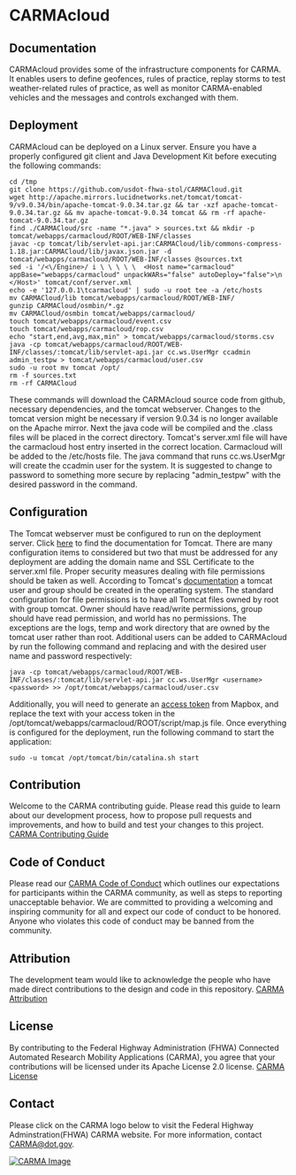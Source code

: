 # CARMAcloud

## Documentation
CARMAcloud provides some of the infrastructure components for CARMA. It enables users to define geofences, rules of practice, replay storms to test weather-related rules of practice, as well as monitor CARMA-enabled vehicles and the messages and controls exchanged with them.

## Deployment
CARMAcloud can be deployed on a Linux server. Ensure you have a properly configured git client and Java Development Kit before executing the following commands:
```
cd /tmp
git clone https://github.com/usdot-fhwa-stol/CARMACloud.git
wget http://apache.mirrors.lucidnetworks.net/tomcat/tomcat-9/v9.0.34/bin/apache-tomcat-9.0.34.tar.gz && tar -xzf apache-tomcat-9.0.34.tar.gz && mv apache-tomcat-9.0.34 tomcat && rm -rf apache-tomcat-9.0.34.tar.gz
find ./CARMACloud/src -name "*.java" > sources.txt && mkdir -p tomcat/webapps/carmacloud/ROOT/WEB-INF/classes
javac -cp tomcat/lib/servlet-api.jar:CARMACloud/lib/commons-compress-1.18.jar:CARMACloud/lib/javax.json.jar -d tomcat/webapps/carmacloud/ROOT/WEB-INF/classes @sources.txt
sed -i '/<\/Engine>/ i \ \ \ \ \  <Host name="carmacloud" appBase="webapps/carmacloud" unpackWARs="false" autoDeploy="false">\n      </Host>' tomcat/conf/server.xml 
echo -e '127.0.0.1\tcarmacloud' | sudo -u root tee -a /etc/hosts
mv CARMACloud/lib tomcat/webapps/carmacloud/ROOT/WEB-INF/
gunzip CARMACloud/osmbin/*.gz
mv CARMACloud/osmbin tomcat/webapps/carmacloud/
touch tomcat/webapps/carmacloud/event.csv
touch tomcat/webapps/carmacloud/rop.csv
echo "start,end,avg,max,min" > tomcat/webapps/carmacloud/storms.csv
java -cp tomcat/webapps/carmacloud/ROOT/WEB-INF/classes/:tomcat/lib/servlet-api.jar cc.ws.UserMgr ccadmin admin_testpw > tomcat/webapps/carmacloud/user.csv
sudo -u root mv tomcat /opt/
rm -f sources.txt
rm -rf CARMACloud
```
These commands will download the CARMAcloud source code from github, necessary dependencies, and the tomcat webserver. Changes to the tomcat version might be necessary if version 9.0.34 is no longer available on the Apache mirror. Next the java code will be compiled and the .class files will be placed in the correct directory. Tomcat's server.xml file will have the carmacloud host entry inserted in the correct location. Carmacloud will be added to the /etc/hosts file. The java command that runs cc.ws.UserMgr will create the ccadmin user for the system. It is suggested to change to password to something more secure by replacing "admin_testpw" with the desired password in the command.
## Configuration
The Tomcat webserver must be configured to run on the deployment server. Click [here](https://tomcat.apache.org/tomcat-9.0-doc/index.html) to find the documentation for Tomcat. There are many configuration items to considered but two that must be addressed for any deployment are adding the domain name and SSL Certificate to the server.xml file. Proper security measures dealing with file permissions should be taken as well. According to Tomcat's [documentation](https://tomcat.apache.org/tomcat-9.0-doc/security-howto.html#System_Properties) a tomcat user and group should be created in the operating system. The standard configuration for file permissions is to have all Tomcat files owned by root with group tomcat. Owner should have read/write permissions, group should have read permission, and world has no permissions. The exceptions are the logs, temp and work directory that are owned by the tomcat user rather than root. Additional users can be added to CARMAcloud by run the following command and replacing <username> and <password> with the desired user name and password respectively:
```
java -cp tomcat/webapps/carmacloud/ROOT/WEB-INF/classes/:tomcat/lib/servlet-api.jar cc.ws.UserMgr <username> <password> >> /opt/tomcat/webapps/carmacloud/user.csv
```
Additionally, you will need to generate an [access token](https://account.mapbox.com/access-tokens/) from Mapbox, and replace the text <your access token goes here> with your access token in the /opt/tomcat/webapps/carmacloud/ROOT/script/map.js file. Once everything is configured for the deployment, run the following command to start the application:
```
sudo -u tomcat /opt/tomcat/bin/catalina.sh start
```

## Contribution
Welcome to the CARMA contributing guide. Please read this guide to learn about our development process, how to propose pull requests and improvements, and how to build and test your changes to this project. [CARMA Contributing Guide](Contributing.md) 

## Code of Conduct 
Please read our [CARMA Code of Conduct](Code_of_Conduct.md) which outlines our expectations for participants within the CARMA community, as well as steps to reporting unacceptable behavior. We are committed to providing a welcoming and inspiring community for all and expect our code of conduct to be honored. Anyone who violates this code of conduct may be banned from the community.

## Attribution
The development team would like to acknowledge the people who have made direct contributions to the design and code in this repository. [CARMA Attribution](ATTRIBUTION.md) 

## License
By contributing to the Federal Highway Administration (FHWA) Connected Automated Research Mobility Applications (CARMA), you agree that your contributions will be licensed under its Apache License 2.0 license. [CARMA License](<docs/License.md>) 

## Contact
Please click on the CARMA logo below to visit the Federal Highway Adminstration(FHWA) CARMA website. For more information, contact CARMA@dot.gov.

[![CARMA Image](docs/image/CARMA_icon2.png)](https://highways.dot.gov/research/research-programs/operations/CARMA)
